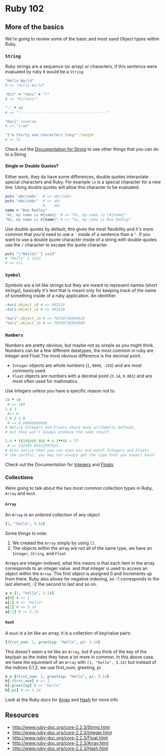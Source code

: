 # Ruby 102

## More of the basics
We're going to review some of the basic and most used Object types within Ruby.

### `String`

Ruby strings are a sequence (or array) or characters, if this sentence were evaluated
by ruby it would be a `String`

~~~ ruby
"Hello World"
# => "Hello World"

"Kit" + "tens" + "!"
# => "Kittens!"

"-" * 40
# => "----------------------------------------"

"Kari".reverse
# => "iraK"

"I'm thirty one characters long!".length
# => 31
~~~

Check out the [Documentation for String](http://www.ruby-doc.org/core-2.2.3/String.html) to see other things that you can do to a String

#### Single or Double Quotes?
Either work, they do have some differences, double quotes interpolate special characters and Ruby.
For example `\n` is a special character for a new line. Using double quotes will allow this character to be evaluated.

~~~ ruby
puts 'abc\nabc'  # => abc\nabc
puts "abc\nabc"  # => abc
                 #    abc
name = "Boo Radley"
'Hi, my name is #{name}' # => "Hi, my name is \#{name}"
"Hi, my name is #{name}" # => "Hi, my name is Boo Radley"
~~~

Use double quotes by default, this gives the most flexibility and it's more common that
you'd need to use a `'` inside of a sentence than a `"`. If you want to use a double quote
character inside of a string with double quotes use the `/` character to escape the quote character.

~~~ ruby
puts "\"Hello\" I said"
# "Hello" I said
# => nil
~~~


### `Symbol`

Symbols are a lot like strings but they are meant to represent names (short strings), basically it's text that is meant only for keeping track of the name of something inside of a ruby application. An identifier.

~~~ ruby
:kari.object_id # => 483528
:kari.object_id # => 483528

"kari".object_id # => 70259726644020
"kari".object_id # => 70359726563680
~~~

### `Numbers`

Numbers are pretty obvious, but maybe not as simple as you might think. Numbers can be a few different datatypes, the most common in ruby are Integer and Float.The most obvious difference is the decimal point.

- `Integer` objects are whole numbers (`1`, `9999`, `-255`) and are most commonly used.
- `Float` objects are numbers with a decimal point (`3.14`, `0.001`) and are most often used for mathmatics.

Use Integers unless you have a specific reason not to.

~~~ ruby
10 * 10
 # => 100
2 / 3
 #=> 0
2.0 / 3.0
 # => 0.66666666666
# Notice Integers and Floats share many arithmetic methods,
# but they won’t always produce the same result.

2.4 * ((100/99.88) * 4.2**8) - 77
 # => 232585.84332597523
# Also notice that you can even mix and match Integers and Floats
# (be careful, you may not always get the type that you expect back)
~~~

Check out the Documentation for [Integers](http://www.ruby-doc.org/core-2.2.3/Integer.html) and [Floats](http://www.ruby-doc.org/core-2.2.3/Float.html).

### Collections

Were going to talk about the two most common collection types in Ruby, `Array` and `Hash`.

#### `Array`

An `Array` is an ordered collection of any object

~~~ ruby
[1, "hello", 3.14]
~~~

Some things to note:

1. We created the `Array` simply by using `[]`.
2. The objects within the array are not all of the same type, we have an `Integer`, `String`, and `Float`

Arrays are integer-indexed, what this means is that each item in the array corresponds to an integer
value. and that integer is used to access an object within the `Array`. The first object is assigned
0 and increments up from there. Ruby also allows for negative indexing, so -1 corresponds to the
last element, -2 the second to last and so on.

~~~ ruby
a = [1, "hello", 3.14]
a[0] # => 1
a[1] # => "hello"
a[2] # => 3.14
a[-1] # => 3.14
~~~

#### `Hash`

A `Hash` is a lot like an array, it is a collection of key/value pairs:

~~~ ruby
{first_num: 1, greeting: "Hello", pi: 3.14}
~~~

This doesn't seem a lot like an `Array`, but if you think of the key of the key/pair as the index
they have a lot more in common. In this above case, we have the equivelant of an `Array` with `[1, "hello", 3.14]`
but instead of the indices 0,1,2, we use first_num, greeting, pi.

~~~ ruby
h = {first_num: 1, greeting: "Hello", pi: 3.14}
h[:first_num] # => 1
h[:greeting] # => "Hello"
h[:pi] # => 3.14
~~~

Look at the Ruby docs for [Array](http://www.ruby-doc.org/core-2.2.3/Array.html) and [Hash](http://www.ruby-doc.org/core-2.2.3/Hash.html) for more info

Resources
---------
- http://www.ruby-doc.org/core-2.2.3/String.html
- http://www.ruby-doc.org/core-2.2.3/Integer.html
- http://www.ruby-doc.org/core-2.2.3/Float.html
- http://www.ruby-doc.org/core-2.2.3/Array.html
- http://www.ruby-doc.org/core-2.2.3/Hash.html

